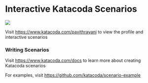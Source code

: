 # Interactive Katacoda Scenarios

[![](http://shields.katacoda.com/katacoda/pavithrayani/count.svg)](https://www.katacoda.com/pavithrayani "Get your profile on Katacoda.com")

Visit https://www.katacoda.com/pavithrayani to view the profile and interactive scenarios

### Writing Scenarios
Visit https://www.katacoda.com/docs to learn more about creating Katacoda scenarios

For examples, visit https://github.com/katacoda/scenario-example
